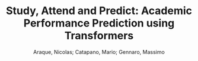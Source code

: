 ---
paperId: 50
author: Araque, Nicolas; Catapano, Mario; Gennaro, Massimo
publicationauthor: Araque, N. et al.
title: "Study, Attend and Predict: Academic Performance Prediction using Transformers"
pdf: Araque_Long oral_50_poster.pdf
poster: Araque_Long oral_50.png
alt: --
type: Oral
topic: Applications
link: https://research.latinxinai.org/papers/neurips/2020/pdf/Araque_Long%20oral_50_poster.pdf
conference: neurips
year: 2020
tags: neurips-2020
location: Virtual
---